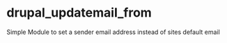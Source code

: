 drupal_updatemail_from
======================

Simple Module to set a sender email address instead of sites default email
